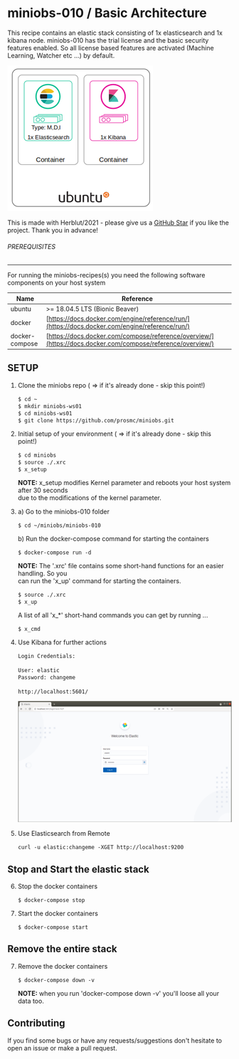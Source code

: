 # miniobs-010 / Basic Architecture

This recipe contains an elastic stack consisting of 1x elasticsearch and 1x kibana node. miniobs-010 has the trial license 
and the basic security features enabled. So all license based features are activated (Machine Learning, Watcher etc ...) by
default.

![MINIOBS Basic Architecture](../resources/assets/images/miniobs-BasicArchitecture-01.png)

This is made with Herblut/2021 - please give us a [GitHub Star](https://github.com/prosmc/miniobs/stargazers)
if you like the project. Thank you in advance!

###### PREREQUISITES
---
For running the miniobs-recipes(s) you need the following software components on your host system

Name           | Reference    
-------------- | --------------- 
ubuntu         | >= 18.04.5 LTS (Bionic Beaver)
docker         | [https://docs.docker.com/engine/reference/run/](https://docs.docker.com/engine/reference/run/)
docker-compose | [https://docs.docker.com/compose/reference/overview/](https://docs.docker.com/compose/reference/overview/)

SETUP
---

01. Clone the miniobs repo ( => if it's already done - skip this point!)

        $ cd ~
        $ mkdir miniobs-ws01
        $ cd miniobs-ws01
        $ git clone https://github.com/prosmc/miniobs.git

02. Initial setup of your environment ( => if it's already done - skip this point!)

        $ cd miniobs
        $ source ./.xrc
        $ x_setup

    **NOTE:** x_setup modifies Kernel parameter and reboots your host system after 30 seconds\
    due to the modifications of the kernel parameter.

03. a) Go to the miniobs-010 folder

        $ cd ~/miniobs/miniobs-010

    b) Run the docker-compose command for starting the containers

        $ docker-compose run -d

    **NOTE:** The '.xrc' file contains some short-hand functions for an easier handling. So you\
    can run the 'x_up' command for starting the containers.

        $ source ./.xrc
        $ x_up

    A list of all 'x_*' short-hand commands you can get by running ...

        $ x_cmd

04. Use Kibana for further actions

        Login Credentials:

        User: elastic
        Password: changeme

        http://localhost:5601/

    ![Kibana Login](resources/assets/images/miniobs-010_pict-01.png)

05. Use Elasticsearch from Remote

        curl -u elastic:changeme -XGET http://localhost:9200

Stop and Start the elastic stack
---

06. Stop the docker containers

        $ docker-compose stop

07. Start the docker containers

        $ docker-compose start 

Remove the entire stack
---

07. Remove the docker containers

        $ docker-compose down -v

    **NOTE:** when you run 'docker-compose down -v' you'll loose all your data too.

Contributing
---
If you find some bugs or have any requests/suggestions don't hesitate to open an issue or make a pull request.
